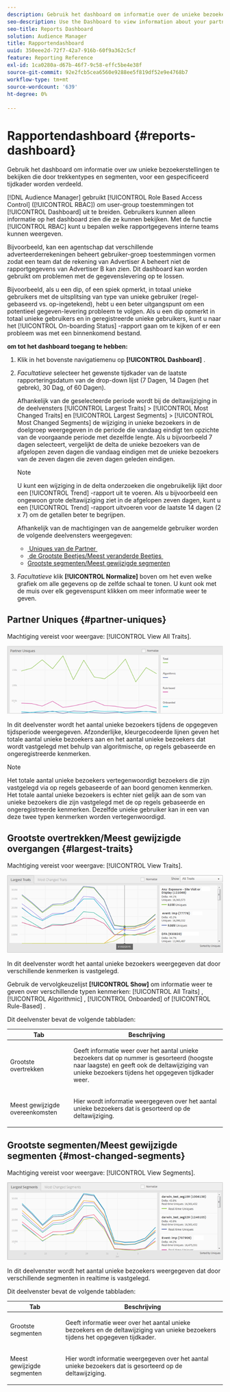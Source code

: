 ```yaml
---
description: Gebruik het dashboard om informatie over de unieke bezoekerscijfers van uw partners te bekijken die door trekkentypes en segmenten voor een gespecificeerd tijdkader worden verdeeld.
seo-description: Use the Dashboard to view information about your partners' unique visitor counts broken down by trait types and segments for a specified time frame.
seo-title: Reports Dashboard
solution: Audience Manager
title: Rapportendashboard
uuid: 350eee2d-72f7-42a7-916b-60f9a362c5cf
feature: Reporting Reference
exl-id: 1ca0280a-d67b-46f7-9c58-effc5be4e38f
source-git-commit: 92e2fcb5cea6560e9288ee5f819df52e9e4768b7
workflow-type: tm+mt
source-wordcount: '639'
ht-degree: 0%

---
```


# Rapportendashboard {#reports-dashboard}

Gebruik het dashboard om informatie over uw unieke bezoekerstellingen te bekijken die door trekkentypes en segmenten, voor een gespecificeerd tijdkader worden verdeeld.

<!-- 

c_dashboard.xml

 -->

[!DNL Audience Manager] gebruikt [!UICONTROL Role Based Access Control] ([!UICONTROL RBAC]) om user-group toestemmingen tot [!UICONTROL Dashboard] uit te breiden. Gebruikers kunnen alleen informatie op het dashboard zien die ze kunnen bekijken. Met de functie [!UICONTROL RBAC] kunt u bepalen welke rapportgegevens interne teams kunnen weergeven.

Bijvoorbeeld, kan een agentschap dat verschillende adverteerderrekeningen beheert gebruiker-groep toestemmingen vormen zodat een team dat de rekening van Advertiser A beheert niet de rapportgegevens van Advertiser B kan zien. Dit dashboard kan worden gebruikt om problemen met de gegevenslevering op te lossen.

Bijvoorbeeld, als u een dip, of een spiek opmerkt, in totaal unieke gebruikers met de uitsplitsing van type van unieke gebruiker (regel-gebaseerd vs. op-ingetekend), hebt u een beter uitgangspunt om een potentieel gegeven-levering probleem te volgen. Als u een dip opmerkt in totaal unieke gebruikers en in geregistreerde unieke gebruikers, kunt u naar het [!UICONTROL On-boarding Status] -rapport gaan om te kijken of er een probleem was met een binnenkomend bestand.

**om tot het dashboard toegang te hebben:**

1. Klik in het bovenste navigatiemenu op **[!UICONTROL Dashboard]** .
2. *Facultatieve* selecteer het gewenste tijdkader van de laatste rapporteringsdatum van de drop-down lijst (7 Dagen, 14 Dagen (het gebrek), 30 Dag, of 60 Dagen).

   Afhankelijk van de geselecteerde periode wordt bij de deltawijziging in de deelvensters [!UICONTROL Largest Traits] > [!UICONTROL Most Changed Traits] en [!UICONTROL Largest Segments] > [!UICONTROL Most Changed Segments] de wijziging in unieke bezoekers in de doelgroep weergegeven in de periode die vandaag eindigt ten opzichte van de voorgaande periode met dezelfde lengte. Als u bijvoorbeeld 7 dagen selecteert, vergelijkt de delta de unieke bezoekers van de afgelopen zeven dagen die vandaag eindigen met de unieke bezoekers van de zeven dagen die zeven dagen geleden eindigen.

   >[!NOTE]
   >
   >U kunt een wijziging in de delta onderzoeken die ongebruikelijk lijkt door een [!UICONTROL Trend] -rapport uit te voeren. Als u bijvoorbeeld een ongewoon grote deltawijziging ziet in de afgelopen zeven dagen, kunt u een [!UICONTROL Trend] -rapport uitvoeren voor de laatste 14 dagen (2 x 7) om de getallen beter te begrijpen.

   Afhankelijk van de machtigingen van de aangemelde gebruiker worden de volgende deelvensters weergegeven:

   * [&#x200B; Uniques van de Partner &#x200B;](../reporting/reports-dashboard.md#partner-uniques)
   * [&#x200B; de Grootste Beetjes/Meest veranderde Beetjes &#x200B;](../reporting/reports-dashboard.md#largest-traits)
   * [Grootste segmenten/Meest gewijzigde segmenten](../reporting/reports-dashboard.md#most-changed-segments)

3. *Facultatieve* klik **[!UICONTROL Normalize]** boven om het even welke grafiek om alle gegevens op de zelfde schaal te tonen. U kunt ook met de muis over elk gegevenspunt klikken om meer informatie weer te geven.

## Partner Uniques {#partner-uniques}

Machtiging vereist voor weergave: [!UICONTROL View All Traits].

![](assets/partner_uniques.png)

In dit deelvenster wordt het aantal unieke bezoekers tijdens de opgegeven tijdsperiode weergegeven. Afzonderlijke, kleurgecodeerde lijnen geven het totale aantal unieke bezoekers aan en het aantal unieke bezoekers dat wordt vastgelegd met behulp van algoritmische, op regels gebaseerde en ongeregistreerde kenmerken.

>[!NOTE]
>
>Het totale aantal unieke bezoekers vertegenwoordigt bezoekers die zijn vastgelegd via op regels gebaseerde of aan boord genomen kenmerken. Het totale aantal unieke bezoekers is echter niet gelijk aan de som van unieke bezoekers die zijn vastgelegd met de op regels gebaseerde en ongeregistreerde kenmerken. Dezelfde unieke gebruiker kan in een van deze twee typen kenmerken worden vertegenwoordigd.

## Grootste overtrekken/Meest gewijzigde overgangen {#largest-traits}

Machtiging vereist voor weergave: [!UICONTROL View Traits].

![](assets/largest_traits.png)

In dit deelvenster wordt het aantal unieke bezoekers weergegeven dat door verschillende kenmerken is vastgelegd.

Gebruik de vervolgkeuzelijst **[!UICONTROL Show]** om informatie weer te geven over verschillende typen kenmerken: [!UICONTROL All Traits] , [!UICONTROL Algorithmic] , [!UICONTROL Onboarded] of [!UICONTROL Rule-Based] .

Dit deelvenster bevat de volgende tabbladen:

<table id="table_DA48BDEB4E0143BEA4EB85AC26FF6AE3"> 
 <thead> 
  <tr> 
   <th colname="col1" class="entry"> Tab </th> 
   <th colname="col2" class="entry"> Beschrijving </th> 
  </tr> 
 </thead>
 <tbody> 
  <tr> 
   <td colname="col1"> <p><span class="wintitle"> Grootste overtrekken </span> </p> </td> 
   <td colname="col2"> <p>Geeft informatie weer over het aantal unieke bezoekers dat op nummer is gesorteerd (hoogste naar laagste) en geeft ook de deltawijziging van unieke bezoekers tijdens het opgegeven tijdkader weer. </p> </td> 
  </tr> 
  <tr> 
   <td colname="col1"> <p><span class="wintitle"> Meest gewijzigde overeenkomsten </span> </p> </td> 
   <td colname="col2"> <p>Hier wordt informatie weergegeven over het aantal unieke bezoekers dat is gesorteerd op de deltawijziging. </p> </td> 
  </tr> 
 </tbody> 
</table>

## Grootste segmenten/Meest gewijzigde segmenten {#most-changed-segments}

Machtiging vereist voor weergave: [!UICONTROL View Segments].

![](assets/largest_segments.png)

In dit deelvenster wordt het aantal unieke bezoekers weergegeven dat door verschillende segmenten in realtime is vastgelegd.

Dit deelvenster bevat de volgende tabbladen:

<table id="table_8E22E0579FA74C5A86CC40B40B2548BE"> 
 <thead> 
  <tr> 
   <th colname="col1" class="entry"> Tab </th> 
   <th colname="col2" class="entry"> Beschrijving </th> 
  </tr> 
 </thead>
 <tbody> 
  <tr> 
   <td colname="col1"> <p><span class="wintitle"> Grootste segmenten </span> </p> </td> 
   <td colname="col2"> <p>Geeft informatie weer over het aantal unieke bezoekers en de deltawijziging van unieke bezoekers tijdens het opgegeven tijdkader. </p> </td> 
  </tr> 
  <tr> 
   <td colname="col1"> <p><span class="wintitle"> Meest gewijzigde segmenten </span> </p> </td> 
   <td colname="col2"> <p>Hier wordt informatie weergegeven over het aantal unieke bezoekers dat is gesorteerd op de deltawijziging. </p> </td> 
  </tr> 
 </tbody> 
</table>
